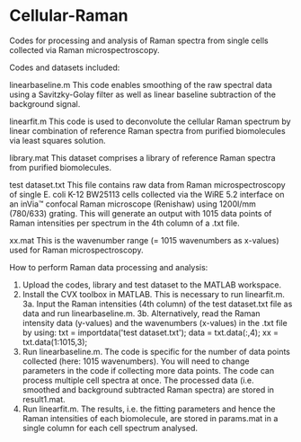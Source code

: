 # Cellular-Raman
Codes for processing and analysis of Raman spectra from single cells collected via Raman microspectroscopy.

Codes and datasets included:

linearbaseline.m 
This code enables smoothing of the raw spectral data using a Savitzky-Golay filter as well as linear baseline subtraction of the background signal.

linearfit.m 
This code is used to deconvolute the cellular Raman spectrum by linear combination of reference Raman spectra from purified biomolecules via least squares solution.

library.mat 
This dataset comprises a library of reference Raman spectra from purified biomolecules.

test dataset.txt 
This file contains raw data from Raman microspectroscopy of single E. coli K-12 BW25113 cells collected via the WiRE 5.2 interface on an inVia™ confocal Raman microscope (Renishaw) using 1200l/mm (780/633) grating. This will generate an output with 1015 data points of Raman intensities per spectrum in the 4th column of a .txt file. 

xx.mat 
This is the wavenumber range (= 1015 wavenumbers as x-values) used for Raman microspectroscopy.

How to perform Raman data processing and analysis:

1.	Upload the codes, library and test dataset to the MATLAB workspace.
2.	Install the CVX toolbox in MATLAB. This is necessary to run linearfit.m.
3a. Input the Raman intensities (4th column) of the test dataset.txt file as data and run linearbaseline.m. 
3b. Alternatively, read the Raman intensity data (y-values) and the wavenumbers (x-values) in the .txt file by using: txt = importdata('test dataset.txt'); data = txt.data(:,4); xx = txt.data(1:1015,3);
4. Run linearbaseline.m. The code is specific for the number of data points collected (here: 1015 wavenumbers). You will need to change parameters in the code if collecting more data points. The code can process multiple cell spectra at once. The processed data (i.e. smoothed and background subtracted Raman spectra) are stored in result1.mat. 
5. Run linearfit.m. The results, i.e. the fitting parameters and hence the Raman intensities of each biomolecule, are stored in params.mat in a single column for each cell spectrum analysed.
